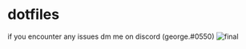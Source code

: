 # dotfiles
if you encounter any issues dm me on discord (george.#0550)
![final](https://user-images.githubusercontent.com/77410335/158701886-67f1b277-d095-4604-b185-05cf7a5bdbe5.jpg)

